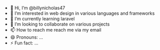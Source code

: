 - 👋 Hi, I’m @billynicholas47
- 👀 I’m interested in web design in various languages and frameworks
- 🌱 I’m currently learning laravel
- 💞️ I’m looking to collaborate on various projects
- 📫 How to reach me reach me via my email
- 😄 Pronouns: ...
- ⚡ Fun fact: ...

<!---
billynicholas47/billynicholas47 is a ✨ special ✨ repository because its `README.md` (this file) appears on your GitHub profile.
You can click the Preview link to take a look at your changes.
--->
